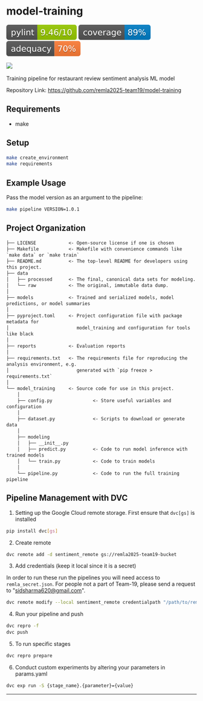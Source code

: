 # model-training

![Pylint Score](reports/badges/pylint.svg)
![Coverage](reports/badges/coverage.svg)
![Adequacy](reports/badges/adequacy.svg)

<a target="_blank" href="https://cookiecutter-data-science.drivendata.org/">
    <img src="https://img.shields.io/badge/CCDS-Project%20template-328F97?logo=cookiecutter" />
</a>

Training pipeline for restaurant review sentiment analysis ML model

Repository Link: https://github.com/remla2025-team19/model-training

## Requirements

-   make

## Setup

```bash
make create_environment
make requirements
```

## Example Usage

Pass the model version as an argument to the pipeline:

```bash
make pipeline VERSION=1.0.1
```

## Project Organization

```
├── LICENSE            <- Open-source license if one is chosen
├── Makefile           <- Makefile with convenience commands like `make data` or `make train`
├── README.md          <- The top-level README for developers using this project.
├── data
│   ├── processed      <- The final, canonical data sets for modeling.
│   └── raw            <- The original, immutable data dump.
│
├── models             <- Trained and serialized models, model predictions, or model summaries
│
├── pyproject.toml     <- Project configuration file with package metadata for
│                         model_training and configuration for tools like black
│
├── reports            <- Evaluation reports
│
├── requirements.txt   <- The requirements file for reproducing the analysis environment, e.g.
│                         generated with `pip freeze > requirements.txt`
│
└── model_training     <- Source code for use in this project.
    │
    ├── config.py               <- Store useful variables and configuration
    │
    ├── dataset.py              <- Scripts to download or generate data
    │
    ├── modeling
    │   ├── __init__.py
    │   ├── predict.py          <- Code to run model inference with trained models
    │   └── train.py            <- Code to train models
    │
    └── pipeline.py             <- Code to run the full training pipeline
```

## Pipeline Management with DVC

1. Setting up the Google Cloud remote storage.
   First ensure that `dvc[gs]` is installed

```bash
pip install dvc[gs]
```

2. Create remote

```bash
dvc remote add -d sentiment_remote gs://remla2025-team19-bucket
```

3. Add credentials (keep it local since it is a secret)

In order to run these run the pipelines you will need access to `remla_secret.json`. For people not a part of Team-19, please send a request to "sidsharma620@gmail.com".

```bash
dvc remote modify --local sentiment_remote credentialpath "/path/to/remla_secret.json"
```

4. Run your pipeline and push

```bash
dvc repro -f
dvc push
```

5. To run specific stages

```bash
dvc repro prepare
```

6. Conduct custom experiments by altering your parameters in params.yaml

```bash
dvc exp run -S {stage_name}.{parameter}={value}
```

---
